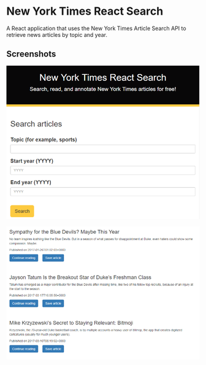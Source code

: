 # New York Times React Search

A React application that uses the New York Times Article Search API to retrieve news articles by topic and year.

## <a name="screenshots"></a> Screenshots

<img src="readme_images/search_form.png">
<br>
<br>
<img src="readme_images/search_results.png">

